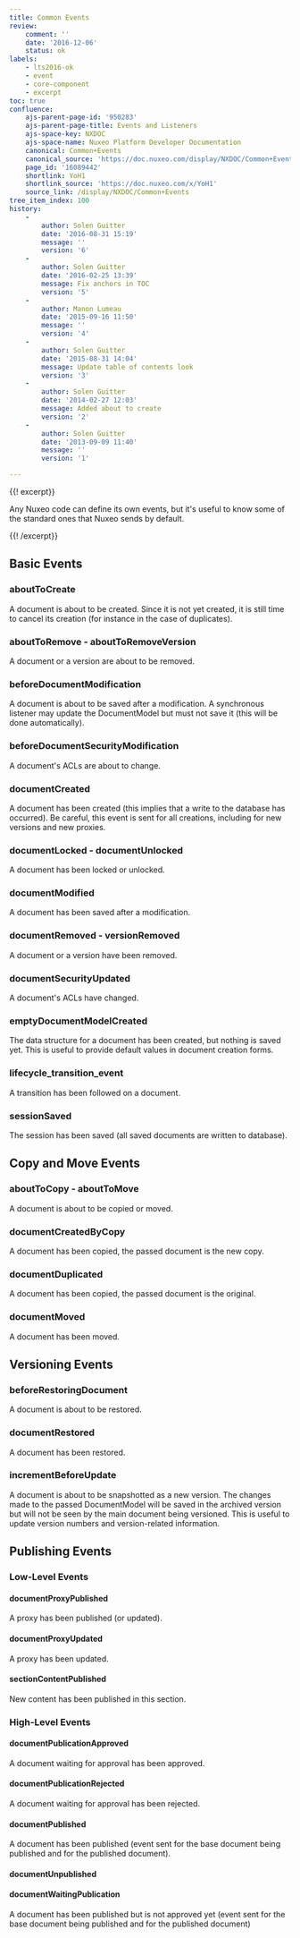```yaml
---
title: Common Events
review:
    comment: ''
    date: '2016-12-06'
    status: ok
labels:
    - lts2016-ok
    - event
    - core-component
    - excerpt
toc: true
confluence:
    ajs-parent-page-id: '950283'
    ajs-parent-page-title: Events and Listeners
    ajs-space-key: NXDOC
    ajs-space-name: Nuxeo Platform Developer Documentation
    canonical: Common+Events
    canonical_source: 'https://doc.nuxeo.com/display/NXDOC/Common+Events'
    page_id: '16089442'
    shortlink: YoH1
    shortlink_source: 'https://doc.nuxeo.com/x/YoH1'
    source_link: /display/NXDOC/Common+Events
tree_item_index: 100
history:
    -
        author: Solen Guitter
        date: '2016-08-31 15:19'
        message: ''
        version: '6'
    -
        author: Solen Guitter
        date: '2016-02-25 13:39'
        message: Fix anchors in TOC
        version: '5'
    -
        author: Manon Lumeau
        date: '2015-09-16 11:50'
        message: ''
        version: '4'
    -
        author: Solen Guitter
        date: '2015-08-31 14:04'
        message: Update table of contents look
        version: '3'
    -
        author: Solen Guitter
        date: '2014-02-27 12:03'
        message: Added about to create
        version: '2'
    -
        author: Solen Guitter
        date: '2013-09-09 11:40'
        message: ''
        version: '1'

---
```

{{! excerpt}}

Any Nuxeo code can define its own events, but it's useful to know some of the standard ones that Nuxeo sends by default.

{{! /excerpt}}

## Basic Events

### aboutToCreate

A document is about to be created. Since it is not yet created, it is still time to cancel its creation (for instance in the case of duplicates).

### aboutToRemove - aboutToRemoveVersion

A document or a version are about to be removed.

### beforeDocumentModification

A document is about to be saved after a modification. A synchronous listener may update the DocumentModel but must not save it (this will be done automatically).

### beforeDocumentSecurityModification

A document's ACLs are about to change.

### documentCreated

A document has been created (this implies that a write to the database has occurred). Be careful, this event is sent for all creations, including for new versions and new proxies.

### documentLocked - documentUnlocked

A document has been locked or unlocked.

### documentModified

A document has been saved after a modification.

### documentRemoved - versionRemoved

A document or a version have been removed.

### documentSecurityUpdated

A document's ACLs have changed.

### emptyDocumentModelCreated

The data structure for a document has been created, but nothing is saved yet. This is useful to provide default values in document creation forms.

### lifecycle_transition_event

A transition has been followed on a document.

### sessionSaved

The session has been saved (all saved documents are written to database).

## Copy and Move Events

### aboutToCopy - aboutToMove

A document is about to be copied or moved.

### documentCreatedByCopy

A document has been copied, the passed document is the new copy.

### documentDuplicated

A document has been copied, the passed document is the original.

### documentMoved

A document has been moved.

## Versioning Events

### beforeRestoringDocument

A document is about to be restored.

### documentRestored

A document has been restored.

### incrementBeforeUpdate

A document is about to be snapshotted as a new version. The changes made to the passed DocumentModel will be saved in the archived version but will not be seen by the main document being versioned. This is useful to update version numbers and version-related information.

## Publishing Events

### Low-Level Events

#### documentProxyPublished

A proxy has been published (or updated).

#### documentProxyUpdated

A proxy has been updated.

#### sectionContentPublished

New content has been published in this section.

### High-Level Events

#### documentPublicationApproved

A document waiting for approval has been approved.

#### documentPublicationRejected

A document waiting for approval has been rejected.

#### documentPublished

A document has been published (event sent for the base document being published and for the published document).

#### documentUnpublished

#### documentWaitingPublication

A document has been published but is not approved yet (event sent for the base document being published and for the published document)

&nbsp;
